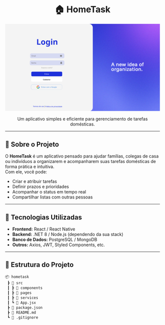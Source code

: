 <!-- Imagem de capa -->

<h1 align="center">🏠 HomeTask</h1>
<p align="center">
  <img src="https://github.com/Pedro-HenridS/Home-Task/blob/main/Mockup%20tela%20de%20login.png" alt="HomeTask Banner" width="800">
</p>
<p align="center">
  Um aplicativo simples e eficiente para gerenciamento de tarefas domésticas.
</p>

---

## 📌 Sobre o Projeto

O **HomeTask** é um aplicativo pensado para ajudar famílias, colegas de casa ou indivíduos a organizarem e acompanharem suas tarefas domésticas de forma prática e intuitiva.  
Com ele, você pode:
- Criar e atribuir tarefas
- Definir prazos e prioridades
- Acompanhar o status em tempo real
- Compartilhar listas com outras pessoas

---

## 🚀 Tecnologias Utilizadas

- **Frontend:** React / React Native
- **Backend:** .NET 8 / Node.js (dependendo da sua stack)
- **Banco de Dados:** PostgreSQL / MongoDB
- **Outros:** Axios, JWT, Styled Components, etc.

---

## 📂 Estrutura do Projeto

```plaintext
📦 hometask
 ┣ 📂 src
 ┃ ┣ 📂 components
 ┃ ┣ 📂 pages
 ┃ ┣ 📂 services
 ┃ ┗ 📜 App.jsx
 ┣ 📜 package.json
 ┣ 📜 README.md
 ┗ 📜 .gitignore
